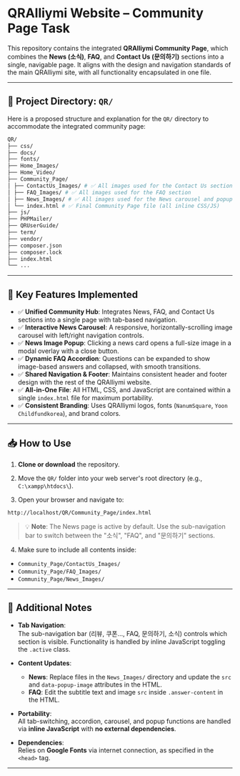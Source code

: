# QRAlliymi Website – Community Page Task

This repository contains the integrated **QRAlliymi Community Page**, which combines the **News (소식)**, **FAQ**, and **Contact Us (문의하기)** sections into a single, navigable page. It aligns with the design and navigation standards of the main QRAlliymi site, with all functionality encapsulated in one file.

---

## 📁 Project Directory: `QR/`

Here is a proposed structure and explanation for the `QR/` directory to accommodate the integrated community page:

```bash
QR/
├── css/
├── docs/
├── fonts/
├── Home_Images/
├── Home_Video/
├── Community_Page/
│ ├── ContactUs_Images/ # ✅ All images used for the Contact Us section
│ ├── FAQ_Images/ # ✅ All images used for the FAQ section
│ ├── News_Images/ # ✅ All images used for the News carousel and popup
│ └── index.html # ✅ Final Community Page file (all inline CSS/JS)
├── js/
├── PHPMailer/
├── QRUserGuide/
├── term/
├── vendor/
├── composer.json
├── composer.lock
├── index.html
└── ...
```


---

## 🎯 Key Features Implemented

- ✅ **Unified Community Hub**: Integrates News, FAQ, and Contact Us sections into a single page with tab-based navigation.  
- ✅ **Interactive News Carousel**: A responsive, horizontally-scrolling image carousel with left/right navigation controls.  
- ✅ **News Image Popup**: Clicking a news card opens a full-size image in a modal overlay with a close button.  
- ✅ **Dynamic FAQ Accordion**: Questions can be expanded to show image-based answers and collapsed, with smooth transitions.  
- ✅ **Shared Navigation & Footer**: Maintains consistent header and footer design with the rest of the QRAlliymi website.  
- ✅ **All-in-One File**: All HTML, CSS, and JavaScript are contained within a single `index.html` file for maximum portability.  
- ✅ **Consistent Branding**: Uses QRAlliymi logos, fonts (`NanumSquare`, `Yoon Childfundkorea`), and brand colors.  

---

## 📥 How to Use

1. **Clone or download** the repository.

2. Move the `QR/` folder into your web server's root directory (e.g., `C:\xampp\htdocs\`).

3. Open your browser and navigate to:

```bash
http://localhost/QR/Community_Page/index.html
```


> 💡 **Note**: The News page is active by default. Use the sub-navigation bar to switch between the "소식", "FAQ", and "문의하기" sections.

4. Make sure to include all contents inside:

- `Community_Page/ContactUs_Images/`  
- `Community_Page/FAQ_Images/`  
- `Community_Page/News_Images/`  

---

## 📝 Additional Notes

- **Tab Navigation**:  
  The sub-navigation bar (리뷰, 쿠폰..., FAQ, 문의하기, 소식) controls which section is visible. Functionality is handled by inline JavaScript toggling the `.active` class.

- **Content Updates**:
  - **News**: Replace files in the `News_Images/` directory and update the `src` and `data-popup-image` attributes in the HTML.
  - **FAQ**: Edit the subtitle text and image `src` inside `.answer-content` in the HTML.

- **Portability**:  
  All tab-switching, accordion, carousel, and popup functions are handled via **inline JavaScript** with **no external dependencies**.

- **Dependencies**:  
  Relies on **Google Fonts** via internet connection, as specified in the `<head>` tag.

---

